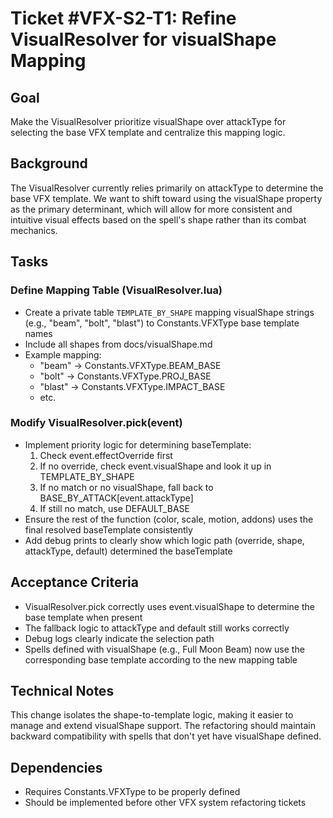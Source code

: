 # Ticket #VFX-S2-T1: Refine VisualResolver for visualShape Mapping

## Goal
Make the VisualResolver prioritize visualShape over attackType for selecting the base VFX template and centralize this mapping logic.

## Background
The VisualResolver currently relies primarily on attackType to determine the base VFX template. We want to shift toward using the visualShape property as the primary determinant, which will allow for more consistent and intuitive visual effects based on the spell's shape rather than its combat mechanics.

## Tasks

### Define Mapping Table (VisualResolver.lua)
- Create a private table `TEMPLATE_BY_SHAPE` mapping visualShape strings (e.g., "beam", "bolt", "blast") to Constants.VFXType base template names
- Include all shapes from docs/visualShape.md
- Example mapping:
  - "beam" -> Constants.VFXType.BEAM_BASE
  - "bolt" -> Constants.VFXType.PROJ_BASE
  - "blast" -> Constants.VFXType.IMPACT_BASE
  - etc.

### Modify VisualResolver.pick(event)
- Implement priority logic for determining baseTemplate:
  1. Check event.effectOverride first
  2. If no override, check event.visualShape and look it up in TEMPLATE_BY_SHAPE
  3. If no match or no visualShape, fall back to BASE_BY_ATTACK[event.attackType]
  4. If still no match, use DEFAULT_BASE
- Ensure the rest of the function (color, scale, motion, addons) uses the final resolved baseTemplate consistently
- Add debug prints to clearly show which logic path (override, shape, attackType, default) determined the baseTemplate

## Acceptance Criteria
- VisualResolver.pick correctly uses event.visualShape to determine the base template when present
- The fallback logic to attackType and default still works correctly
- Debug logs clearly indicate the selection path
- Spells defined with visualShape (e.g., Full Moon Beam) now use the corresponding base template according to the new mapping table

## Technical Notes
This change isolates the shape-to-template logic, making it easier to manage and extend visualShape support. The refactoring should maintain backward compatibility with spells that don't yet have visualShape defined.

## Dependencies
- Requires Constants.VFXType to be properly defined
- Should be implemented before other VFX system refactoring tickets